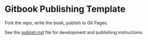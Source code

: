 # Gitbook Publishing Template

Fork the repo, write the book, publish to Git Pages.

See the [publish.md](/publish.md) file for development and publishing instructions.
